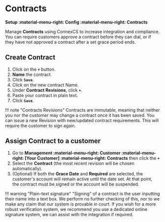 # Contracts
**Setup :material-menu-right: Config :material-menu-right: Contracts**

Manage **Contracts** using ConnexCS to increase integration and compliance. You can require customers approve a contract before they can dial, or if they have not approved a contract after a set grace period ends.

## Create Contract

1. Click on the **`+`** button.
2. **Name** the contract.
3. Click **`Save`**.
3. Click on the new contract Name.
4. Under **Contract Revisions**, click **`+`**.
5. Paste your contract in plain text.
3. Click **`Save`**.

!!! note "Contracts Revisions"
    Contracts are immutable, meaning that neither you nor the customer may change a contract once it has been saved. You can issue a new Revision with new/updated contract requirements. This will require the customer to sign again.

## Assign Contract to a customer

1. Go to **Management :material-menu-right: Customer :material-menu-right: [Your Customer] :material-menu-right: Contracts** then click the **`+`** 
2. Select the **Contract** (the most recent revision will be chosen automatically).
3. (Optional) If both the **Grace Date** and **Required** are selected, the customer's account will remain active until the date set. At that point, the contract must be signed or the account will be suspended.

!!! warning "Plain-text signature"
    "Signing" of a contract is the user inputting their name into a text box. We perform no further checking of this, nor to we make any claim that our system is provable in court. If you wish for a more robust verification system, we recommend you use a dedicated online signature system, we can assist with the integration if required.
